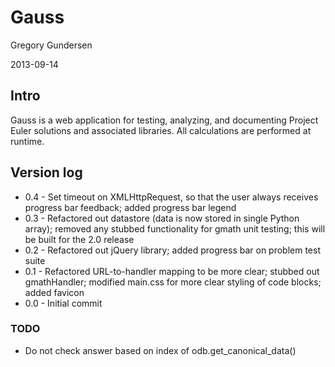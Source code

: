 Gauss
=====
Gregory Gundersen

2013-09-14

Intro
-----
Gauss is a web application for testing, analyzing, and documenting Project
Euler solutions and associated libraries. All calculations are performed at
runtime.

Version log
-----------
- 0.4 - Set timeout on XMLHttpRequest, so that the user always receives progress bar feedback; added progress bar legend
- 0.3 - Refactored out datastore (data is now stored in single Python array); removed any stubbed functionality for gmath unit testing; this will be built for the 2.0 release
- 0.2 - Refactored out jQuery library; added progress bar on problem test suite
- 0.1 - Refactored URL-to-handler mapping to be more clear; stubbed out gmathHandler; modified main.css for more clear styling of code blocks; added favicon
- 0.0 - Initial commit

### TODO
- Do not check answer based on index of odb.get_canonical_data()